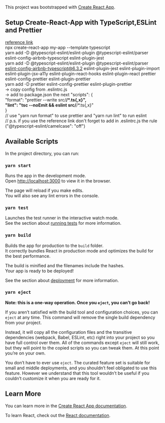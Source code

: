 This project was bootstrapped with [Create React App](https://github.com/facebook/create-react-app).

## Setup Create-React-App with TypeScript,ESLint and Prettier

[reference link](https://medium.com/@brygrill/create-react-app-with-typescript-eslint-prettier-and-github-actions-f3ce6a571c97)<br />
npx create-react-app my-app --template typescript<br />
yarn add -D @typescript-eslint/eslint-plugin @typescript-eslint/parser eslint-config-airbnb-typescript eslint-plugin-jest<br />
yarn add -D @typescript-eslint/eslint-plugin @typescript-eslint/parser eslint-config-airbnb-typescript@6.3.2 eslint-plugin-jest eslint-plugin-import eslint-plugin-jsx-a11y eslint-plugin-react-hooks eslint-plugin-react prettier eslint-config-prettier eslint-plugin-prettier<br />
yarn add -D prettier eslint-config-prettier eslint-plugin-prettier<br />
-> copy config from .eslintrc.js<br />
-> add to package.json the next "scripts": {<br />
  "format": "prettier --write src/**/*.ts{,x}",<br />
  "lint": "tsc --noEmit && eslint src/**/*.ts{,x}"<br />
}<br />
// use "yarn run format" to use prettier and "yarn run lint" to run eslint<br />
// p.s. if you use the reference link don't forget to add in .eslintrc.js the rule ("@typescript-eslint/camelcase": "off")<br />

## Available Scripts

In the project directory, you can run:

### `yarn start`

Runs the app in the development mode.<br />
Open [http://localhost:3000](http://localhost:3000) to view it in the browser.

The page will reload if you make edits.<br />
You will also see any lint errors in the console.

### `yarn test`

Launches the test runner in the interactive watch mode.<br />
See the section about [running tests](https://facebook.github.io/create-react-app/docs/running-tests) for more information.

### `yarn build`

Builds the app for production to the `build` folder.<br />
It correctly bundles React in production mode and optimizes the build for the best performance.

The build is minified and the filenames include the hashes.<br />
Your app is ready to be deployed!

See the section about [deployment](https://facebook.github.io/create-react-app/docs/deployment) for more information.

### `yarn eject`

**Note: this is a one-way operation. Once you `eject`, you can’t go back!**

If you aren’t satisfied with the build tool and configuration choices, you can `eject` at any time. This command will remove the single build dependency from your project.

Instead, it will copy all the configuration files and the transitive dependencies (webpack, Babel, ESLint, etc) right into your project so you have full control over them. All of the commands except `eject` will still work, but they will point to the copied scripts so you can tweak them. At this point you’re on your own.

You don’t have to ever use `eject`. The curated feature set is suitable for small and middle deployments, and you shouldn’t feel obligated to use this feature. However we understand that this tool wouldn’t be useful if you couldn’t customize it when you are ready for it.

## Learn More

You can learn more in the [Create React App documentation](https://facebook.github.io/create-react-app/docs/getting-started).

To learn React, check out the [React documentation](https://reactjs.org/).
